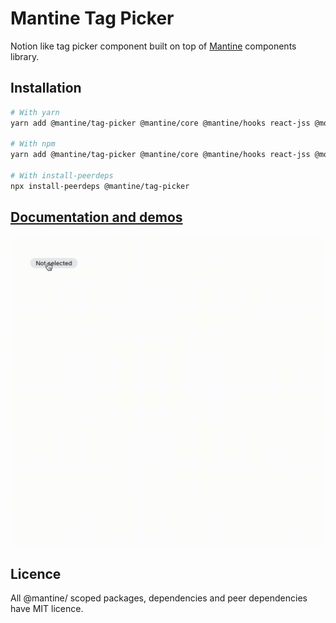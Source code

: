 # Mantine Tag Picker

Notion like tag picker component built on top of [Mantine](https://mantine.dev/) components library.

## Installation

```sh
# With yarn
yarn add @mantine/tag-picker @mantine/core @mantine/hooks react-jss @modulz/radix-icons

# With npm
yarn add @mantine/tag-picker @mantine/core @mantine/hooks react-jss @modulz/radix-icons

# With install-peerdeps
npx install-peerdeps @mantine/tag-picker
```

## [Documentation and demos](https://mantine.dev/tag-picker/getting-started/)

![Demo](./demo.gif)

## Licence

All @mantine/ scoped packages, dependencies and peer dependencies have MIT licence.
